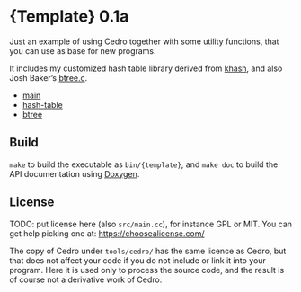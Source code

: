 # {Template} 0.1a

Just an example of using Cedro together with some utility functions,
that you can use as base for new programs.

It includes my customized hash table library derived from
[khash](http://attractivechaos.github.io/klib/#About),
and also Josh Baker’s [btree.c](https://github.com/tidwall/btree.c).

  - [main](doc/api/main_8c.html)
  - [hash-table](doc/api/hash-table_8h.html)
  - [btree](doc/api/btree_8c.html)

## Build
`make` to build the executable as `bin/{template}`,
and `make doc` to build the API documentation
using [Doxygen](https://www.doxygen.nl/index.html).

## License
TODO: put license here (also `src/main.cc`), for instance GPL or MIT.
You can get help picking one at: https://choosealicense.com/

The copy of Cedro under `tools/cedro/` has the same licence as Cedro,
but that does not affect your code if you do not include or link it
into your program.
Here it is used only to process the source code, and the result
is of course not a derivative work of Cedro.

